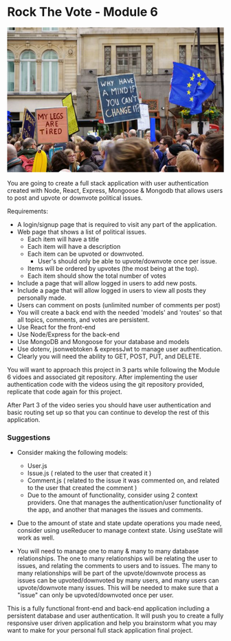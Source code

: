 # Rock The Vote - Module 6

![](readme-images/rockthevoteimage.jpeg)

You are going to create a full stack application with user authentication created with Node, React, Express, Mongoose & Mongodb that allows users to post and upvote or downvote political issues.

Requirements:
- A login/signup page that is required to visit any part of the application.
- Web page that shows a list of political issues.
    - Each item will have a title
    - Each item will have a description
    - Each item can be upvoted or downvoted.
        - User's should only be able to upvote/downvote once per issue.
    - Items will be ordered by upvotes (the most being at the top).
    - Each item should show the total number of votes
- Include a page that will allow logged in users to add new posts.
- Include a page that will allow logged in users to view all posts they personally made.
- Users can comment on posts (unlimited number of comments per post)
- You will create a back end with the needed 'models' and 'routes' so that all topics, comments, and votes are persistent.
- Use React for the front-end
- Use Node/Express for the back-end
- Use MongoDB and Mongoose for your database and models
- Use dotenv, jsonwebtoken & expressJwt to manage user authentication.
- Clearly you will need the ability to GET, POST, PUT, and DELETE.

You will want to approach this project in 3 parts while following the Module 6 vidoes and associated git repository. After implementing the user authentication code with the videos using the git repository provided, replicate that code again for this project.

After Part 3 of the video series you should have user authentication and basic routing set up so that you can continue to develop the rest of this application.

### Suggestions
- Consider making the following models:

    - User.js
    - Issue.js ( related to the user that created it )
    - Comment.js ( related to the issue it was commented on, and related to the user that created the comment )
    - Due to the amount of functionality, consider using 2 context providers. One that manages the authentication/user functionality of the app, and another that manages the issues and comments.

- Due to the amount of state and state update operations you made need, consider using useReducer to manage context state. Using useState will work as well.

- You will need to manage one to many & many to many database relationships. The one to many relationships will be relating the user to issues, and relating the comments to users and to issues. The many to many relationships will be part of the upvote/downvote process as issues can be upvoted/downvoted by many users, and many users can upvote/downvote many issues. This will be needed to make sure that a "issue" can only be upvoted/downvoted once per user.

This is a fully functional front-end and back-end application including a persistent database and user authentication. It will push you to create a fully responsive user driven application and help you brainstorm what you may want to make for your personal full stack application final project.
